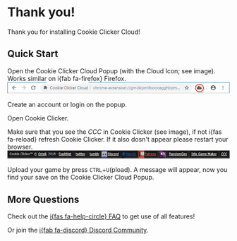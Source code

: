 # Thank you!
Thank you for installing Cookie Clicker Cloud!

## Quick Start
Open the Cookie Clicker Cloud Popup (with the Cloud Icon; see image). Works similar on i{fab fa-firefox} Firefox.
![Where I find the Popup Image](CCCOpenPopupChrome.png)

Create an account or login on the popup.

Open Cookie Clicker.

Make sure that you see the *CCC* in Cookie Clicker (see image), if not i{fas fa-reload} refresh Cookie Clicker. If it also dosn't appear please restart your browser. 
![Example](CCBanner.png)

Upload your game by press `CTRL`+`U`(pload). A message will appear, now you find your save on the Cookie Clicker Cloud Popup.

## More Questions
Check out the [i{fas fa-help-circle} FAQ](?f=faq) to get use of all features! 

Or join the [i{fab fa-discord} Discord Community](https://discord.gg/Ww6b3d5).